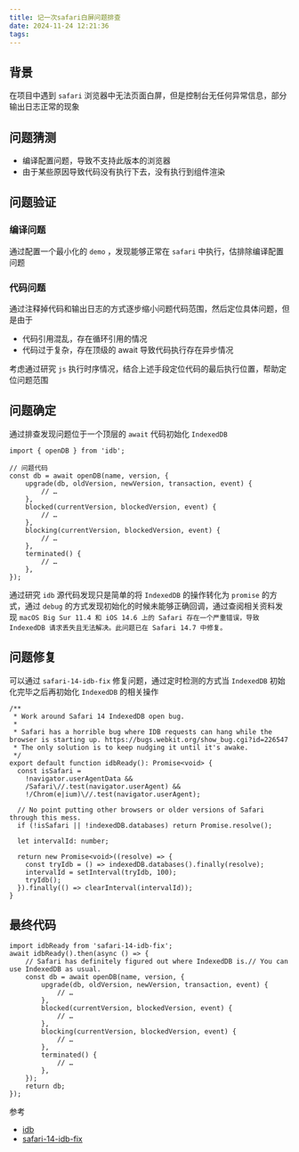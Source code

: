 ```yaml
---
title: 记一次safari白屏问题排查
date: 2024-11-24 12:21:36
tags:
---
```


## 背景

在项目中遇到 `safari` 浏览器中无法页面白屏，但是控制台无任何异常信息，部分输出日志正常的现象

## 问题猜测

- 编译配置问题，导致不支持此版本的浏览器
- 由于某些原因导致代码没有执行下去，没有执行到组件渲染

## 问题验证

### 编译问题

通过配置一个最小化的 `demo` ，发现能够正常在 `safari` 中执行，估排除编译配置问题

### 代码问题

通过注释掉代码和输出日志的方式逐步缩小问题代码范围，然后定位具体问题，但是由于

- 代码引用混乱，存在循环引用的情况
- 代码过于复杂，存在顶级的 await 导致代码执行存在异步情况

考虑通过研究 `js` 执行时序情况，结合上述手段定位代码的最后执行位置，帮助定位问题范围

## 问题确定

通过排查发现问题位于一个顶层的 `await` 代码初始化 `IndexedDB`

```TS
import { openDB } from 'idb';

// 问题代码
const db = await openDB(name, version, {
    upgrade(db, oldVersion, newVersion, transaction, event) {
        // …
    },
    blocked(currentVersion, blockedVersion, event) {
        // …
    },
    blocking(currentVersion, blockedVersion, event) {
        // …
    },
    terminated() {
        // …
    },
});
```

通过研究 `idb` 源代码发现只是简单的将 `IndexedDB` 的操作转化为 `promise` 的方式，通过 `debug` 的方式发现初始化的时候未能够正确回调，通过查阅相关资料发现 `macOS Big Sur 11.4 和 iOS 14.6 上的 Safari 存在一个严重错误，导致 IndexedDB 请求丢失且无法解决。此问题已在 Safari 14.7 中修复。`

## 问题修复

可以通过 `safari-14-idb-fix` 修复问题，通过定时检测的方式当 `IndexedDB` 初始化完毕之后再初始化 `IndexedDB` 的相关操作

```TS
/**
 * Work around Safari 14 IndexedDB open bug.
 *
 * Safari has a horrible bug where IDB requests can hang while the browser is starting up. https://bugs.webkit.org/show_bug.cgi?id=226547
 * The only solution is to keep nudging it until it's awake.
 */
export default function idbReady(): Promise<void> {
  const isSafari =
    !navigator.userAgentData &&
    /Safari\//.test(navigator.userAgent) &&
    !/Chrom(e|ium)\//.test(navigator.userAgent);

  // No point putting other browsers or older versions of Safari through this mess.
  if (!isSafari || !indexedDB.databases) return Promise.resolve();

  let intervalId: number;

  return new Promise<void>((resolve) => {
    const tryIdb = () => indexedDB.databases().finally(resolve);
    intervalId = setInterval(tryIdb, 100);
    tryIdb();
  }).finally(() => clearInterval(intervalId));
}
```

## 最终代码

```TS
import idbReady from 'safari-14-idb-fix';
await idbReady().then(async () => {
    // Safari has definitely figured out where IndexedDB is.// You can use IndexedDB as usual.
    const db = await openDB(name, version, {
        upgrade(db, oldVersion, newVersion, transaction, event) {
            // …
        },
        blocked(currentVersion, blockedVersion, event) {
            // …
        },
        blocking(currentVersion, blockedVersion, event) {
            // …
        },
        terminated() {
            // …
        },
    });
    return db;
});
```

参考

- [idb](https://github.com/jakearchibald/idb#readme)
- [safari-14-idb-fix](https://github.com/jakearchibald/safari-14-idb-fix)
